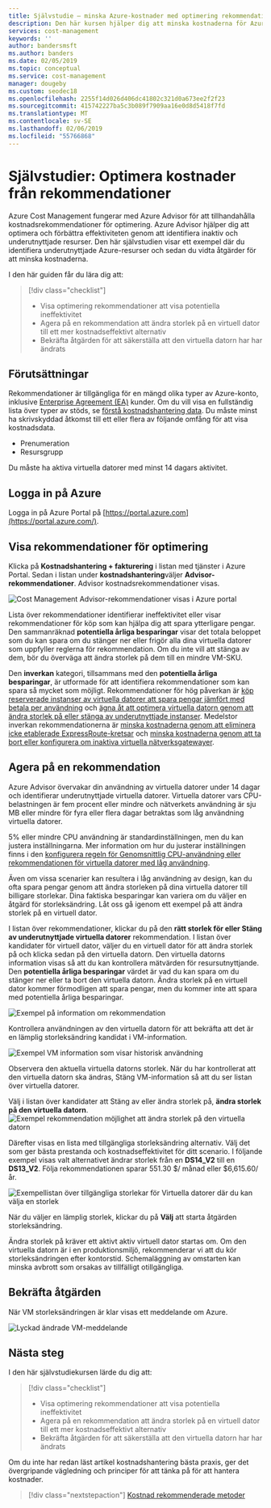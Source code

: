 ```yaml
---
title: Självstudie – minska Azure-kostnader med optimering rekommendationer | Microsoft Docs
description: Den här kursen hjälper dig att minska kostnaderna för Azure när du vidta åtgärder för optimering av rekommendationer.
services: cost-management
keywords: ''
author: bandersmsft
ms.author: banders
ms.date: 02/05/2019
ms.topic: conceptual
ms.service: cost-management
manager: dougeby
ms.custom: seodec18
ms.openlocfilehash: 2255f14d026d406dc41802c321d0a673ee2f2f23
ms.sourcegitcommit: 415742227ba5c3b089f7909aa16e0d8d5418f7fd
ms.translationtype: MT
ms.contentlocale: sv-SE
ms.lasthandoff: 02/06/2019
ms.locfileid: "55766868"
---
```

# <a name="tutorial-optimize-costs-from-recommendations"></a>Självstudier: Optimera kostnader från rekommendationer

Azure Cost Management fungerar med Azure Advisor för att tillhandahålla kostnadsrekommendationer för optimering. Azure Advisor hjälper dig att optimera och förbättra effektiviteten genom att identifiera inaktiv och underutnyttjade resurser. Den här självstudien visar ett exempel där du identifiera underutnyttjade Azure-resurser och sedan du vidta åtgärder för att minska kostnaderna.

I den här guiden får du lära dig att:

> [!div class="checklist"]
> * Visa optimering rekommendationer att visa potentiella ineffektivitet
> * Agera på en rekommendation att ändra storlek på en virtuell dator till ett mer kostnadseffektivt alternativ
> * Bekräfta åtgärden för att säkerställa att den virtuella datorn har har ändrats

## <a name="prerequisites"></a>Förutsättningar
Rekommendationer är tillgängliga för en mängd olika typer av Azure-konto, inklusive [Enterprise Agreement (EA)](https://azure.microsoft.com/pricing/enterprise-agreement/) kunder. Om du vill visa en fullständig lista över typer av stöds, se [förstå kostnadshantering data](understand-cost-mgt-data.md). Du måste minst ha skrivskyddad åtkomst till ett eller flera av följande omfång för att visa kostnadsdata.

- Prenumeration
- Resursgrupp

Du måste ha aktiva virtuella datorer med minst 14 dagars aktivitet.

## <a name="sign-in-to-azure"></a>Logga in på Azure
Logga in på Azure Portal på [https://portal.azure.com](https://portal.azure.com/).

## <a name="view-cost-optimization-recommendations"></a>Visa rekommendationer för optimering

Klicka på **Kostnadshantering + fakturering** i listan med tjänster i Azure Portal. Sedan i listan under **kostnadshantering**väljer **Advisor-rekommendationer**. Advisor kostnadsrekommendationer visas.

![Cost Management Advisor-rekommendationer visas i Azure portal](./media/tutorial-acm-opt-recommendations/advisor-recommendations.png)

Lista över rekommendationer identifierar ineffektivitet eller visar rekommendationer för köp som kan hjälpa dig att spara ytterligare pengar. Den sammanräknad **potentiella årliga besparingar** visar det totala beloppet som du kan spara om du stänger ner eller frigör alla dina virtuella datorer som uppfyller reglerna för rekommendation. Om du inte vill att stänga av dem, bör du överväga att ändra storlek på dem till en mindre VM-SKU.

Den **inverkan** kategori, tillsammans med den **potentiella årliga besparingar**, är utformade för att identifiera rekommendationer som kan spara så mycket som möjligt. Rekommendationer för hög påverkan är [köp reserverade instanser av virtuella datorer att spara pengar jämfört med betala per användning](../advisor/advisor-cost-recommendations.md#buy-reserved-virtual-machine-instances-to-save-money-over-pay-as-you-go-costs) och [ägna åt att optimera virtuella datorn genom att ändra storlek på eller stänga av underutnyttjade instanser](../advisor/advisor-cost-recommendations.md#optimize-virtual-machine-spend-by-resizing-or-shutting-down-underutilized-instances). Medelstor inverkan rekommendationerna är [minska kostnaderna genom att eliminera icke etablerade ExpressRoute-kretsar](../advisor/advisor-cost-recommendations.md#reduce-costs-by-eliminating-unprovisioned-expressroute-circuits) och [minska kostnaderna genom att ta bort eller konfigurera om inaktiva virtuella nätverksgatewayer](../advisor/advisor-cost-recommendations.md#reduce-costs-by-deleting-or-reconfiguring-idle-virtual-network-gateways).

## <a name="act-on-a-recommendation"></a>Agera på en rekommendation

Azure Advisor övervakar din användning av virtuella datorer under 14 dagar och identifierar underutnyttjade virtuella datorer. Virtuella datorer vars CPU-belastningen är fem procent eller mindre och nätverkets användning är sju MB eller mindre för fyra eller flera dagar betraktas som låg användning virtuella datorer.

5% eller mindre CPU användning är standardinställningen, men du kan justera inställningarna. Mer information om hur du justerar inställningen finns i den [konfigurera regeln för Genomsnittlig CPU-användning eller rekommendationen för virtuella datorer med låg användning](../advisor/advisor-get-started.md#configure-low-usage-vm-recommendation).

Även om vissa scenarier kan resultera i låg användning av design, kan du ofta spara pengar genom att ändra storleken på dina virtuella datorer till billigare storlekar. Dina faktiska besparingar kan variera om du väljer en åtgärd för storleksändring. Låt oss gå igenom ett exempel på att ändra storlek på en virtuell dator.

I listan över rekommendationer, klickar du på den **rätt storlek för eller Stäng av underutnyttjade virtuella datorer** rekommendation. I listan över kandidater för virtuell dator, väljer du en virtuell dator för att ändra storlek på och klicka sedan på den virtuella datorn. Den virtuella datorns information visas så att du kan kontrollera mätvärden för resursutnyttjande. Den **potentiella årliga besparingar** värdet är vad du kan spara om du stänger ner eller ta bort den virtuella datorn. Ändra storlek på en virtuell dator kommer förmodligen att spara pengar, men du kommer inte att spara med potentiella årliga besparingar.

![Exempel på information om rekommendation](./media/tutorial-acm-opt-recommendations/recommendation-details.png)

Kontrollera användningen av den virtuella datorn för att bekräfta att det är en lämplig storleksändring kandidat i VM-information.

![Exempel VM information som visar historisk användning](./media/tutorial-acm-opt-recommendations/vm-details.png)

Observera den aktuella virtuella datorns storlek. När du har kontrollerat att den virtuella datorn ska ändras, Stäng VM-information så att du ser listan över virtuella datorer.

Välj i listan över kandidater att Stäng av eller ändra storlek på, **ändra storlek på den virtuella datorn**.
![Exempel rekommendation möjlighet att ändra storlek på den virtuella datorn](./media/tutorial-acm-opt-recommendations/resize-vm.png)

Därefter visas en lista med tillgängliga storleksändring alternativ. Välj det som ger bästa prestanda och kostnadseffektivitet för ditt scenario. I följande exempel visas valt alternativet ändrar storlek från en **DS14\_V2** till en **DS13\_V2**. Följa rekommendationen sparar 551.30 $/ månad eller $6,615.60/ år.

![Exempellistan över tillgängliga storlekar för Virtuella datorer där du kan välja en storlek](./media/tutorial-acm-opt-recommendations/choose-size.png)

När du väljer en lämplig storlek, klickar du på **Välj** att starta åtgärden storleksändring.

Ändra storlek på kräver ett aktivt aktiv virtuell dator startas om. Om den virtuella datorn är i en produktionsmiljö, rekommenderar vi att du kör storleksändringen efter kontorstid. Schemaläggning av omstarten kan minska avbrott som orsakas av tillfälligt otillgängliga.

## <a name="verify-the-action"></a>Bekräfta åtgärden

När VM storleksändringen är klar visas ett meddelande om Azure.

![Lyckad ändrade VM-meddelande](./media/tutorial-acm-opt-recommendations/resized-notification.png)

## <a name="next-steps"></a>Nästa steg

I den här självstudiekursen lärde du dig att:

> [!div class="checklist"]
> * Visa optimering rekommendationer att visa potentiella ineffektivitet
> * Agera på en rekommendation att ändra storlek på en virtuell dator till ett mer kostnadseffektivt alternativ
> * Bekräfta åtgärden för att säkerställa att den virtuella datorn har har ändrats

Om du inte har redan läst artikel kostnadshantering bästa praxis, ger det övergripande vägledning och principer för att tänka på för att hantera kostnader.

> [!div class="nextstepaction"]
> [Kostnad rekommenderade metoder](cost-mgt-best-practices.md)
